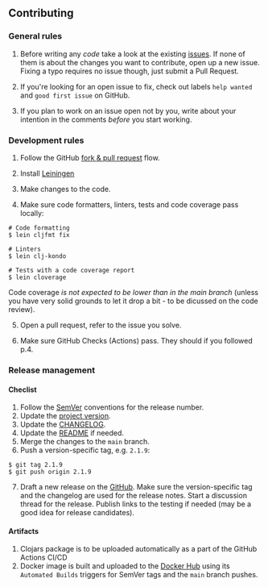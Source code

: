 ## Contributing

### General rules

1. Before writing any *code* take a look at the existing
   [issues](https://github.com/pilosus/pip-license-checker/issues?q=).
   If none of them is about the changes you want to contribute, open
   up a new issue. Fixing a typo requires no issue though, just submit
   a Pull Request.

2. If you're looking for an open issue to fix, check out
   labels `help wanted` and `good first issue` on GitHub.

3. If you plan to work on an issue open not by you, write about your
   intention in the comments *before* you start working.


### Development rules

1. Follow the GitHub [fork & pull request](https://docs.github.com/en/pull-requests/collaborating-with-pull-requests/proposing-changes-to-your-work-with-pull-requests/creating-a-pull-request-from-a-fork) flow.

2. Install [Leiningen](https://leiningen.org/)

3. Make changes to the code.

4. Make sure code formatters, linters, tests and code coverage pass locally:

```
# Code formatting
$ lein cljfmt fix

# Linters
$ lein clj-kondo

# Tests with a code coverage report
$ lein cloverage
```
Code coverage *is not expected to be lower than in the main branch*
(unless you have very solid grounds to let it drop a bit - to be
dicussed on the code review).

5. Open a pull request, refer to the issue you solve.

6. Make sure GitHub Checks (Actions) pass. They should if you followed
   p.4.

### Release management

#### Checlist

1. Follow the [SemVer](https://semver.org/) conventions for the release number.
2. Update the [project version](https://github.com/pilosus/pip-license-checker/blob/main/project.clj).
3. Update the [CHANGELOG](https://github.com/pilosus/action-pip-license-checker/blob/main/CHANGELOG.md).
4. Update the [README](https://github.com/pilosus/action-pip-license-checker/blob/main/README.md) if needed.
5. Merge the changes to the `main` branch.
6. Push a version-specific tag, e.g. `2.1.9`:

```
$ git tag 2.1.9
$ git push origin 2.1.9
```

7. Draft a new release on the
   [GitHub](https://github.com/pilosus/pip-license-checker/releases/new). Make
   sure the version-specific tag and the changelog are used for the
   release notes. Start a discussion thread for the release. Publish
   links to the testing if needed (may be a good idea for release
   candidates).

#### Artifacts

1. Clojars package is to be uploaded automatically as a part of the GitHub Actions CI/CD
2. Docker image is built and uploaded to the [Docker Hub](https://hub.docker.com/r/pilosus/pip-license-checker/)
   using its `Automated Builds` triggers for SemVer tags and the `main`
   branch pushes.

